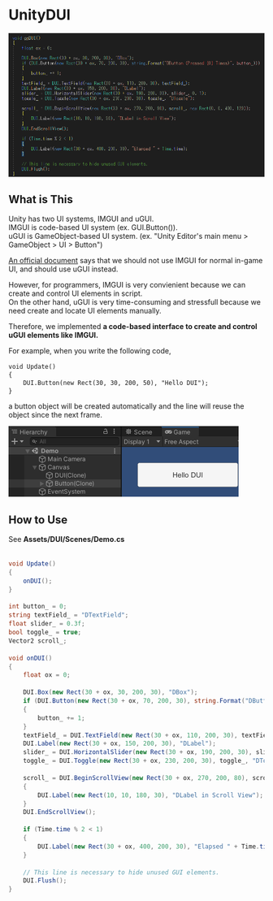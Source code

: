 # UnityDUI

![code](doc/code.png)

## What is This

Unity has two UI systems, IMGUI and uGUI.  
IMGUI is code-based UI system (ex. GUI.Button()).  
uGUI is GameObject-based UI system. (ex. "Unity Editor's main menu > GameObject > UI > Button")

[An official document](https://docs.unity3d.com/2019.4/Documentation/Manual/GUIScriptingGuide.html) says 
that we should not use IMGUI for normal in-game UI, and should use uGUI instead.  

However, for programmers, IMGUI is very convienient because we can create and control UI elements in script.  
On the other hand, uGUI is very time-consuming and stressfull because we need create and locate UI elements manually.  

Therefore, we implemented **a code-based interface to create and control uGUI elements like IMGUI.**

For example, when you write the following code,

```
void Update()
{
    DUI.Button(new Rect(30, 30, 200, 50), "Hello DUI");
}
```

a button object will be created automatically and the line will reuse the object since the next frame.

![Button](doc/Button.png)

## How to Use

See **Assets/DUI/Scenes/Demo.cs**

```csharp

void Update()
{
    onDUI();
}

int button_ = 0;
string textField_ = "DTextField";
float slider_ = 0.3f;
bool toggle_ = true;
Vector2 scroll_;

void onDUI()
{
    float ox = 0;

    DUI.Box(new Rect(30 + ox, 30, 200, 30), "DBox");
    if (DUI.Button(new Rect(30 + ox, 70, 200, 30), string.Format("DButton (Pressed {0} Times)", button_)))
    {
        button_ += 1;
    }
    textField_ = DUI.TextField(new Rect(30 + ox, 110, 200, 30), textField_);
    DUI.Label(new Rect(30 + ox, 150, 200, 30), "DLabel");
    slider_ = DUI.HorizontalSlider(new Rect(30 + ox, 190, 200, 30), slider_, 0, 1);
    toggle_ = DUI.Toggle(new Rect(30 + ox, 230, 200, 30), toggle_, "DToggle");

    scroll_ = DUI.BeginScrollView(new Rect(30 + ox, 270, 200, 80), scroll_, new Rect(0, 0, 400, 120));
    {
        DUI.Label(new Rect(10, 10, 180, 30), "DLabel in Scroll View");
    }
    DUI.EndScrollView();

    if (Time.time % 2 < 1)
    {
        DUI.Label(new Rect(30 + ox, 400, 200, 30), "Elapsed " + Time.time);
    }

    // This line is necessary to hide unused GUI elements.
    DUI.Flush();
}
```